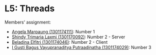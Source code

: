# L5: Threads

Members' assignment:

- [Angela Marpaung (1301174111)](https://github.com/angelamarpaung99): Number 1
- [Shindy Trimaria Laxmi (1301170092)](https://github.com/shindytri): Number 2 - Server
- [Beladina Elfitri (1301174046)](https://github.com/beladinaelfitri): Number 2 - Client
- [I Gusti Bagus Vayupranaditya Putraadinatha (1301174029)](https://github.com/vayupranaditya): Number 3